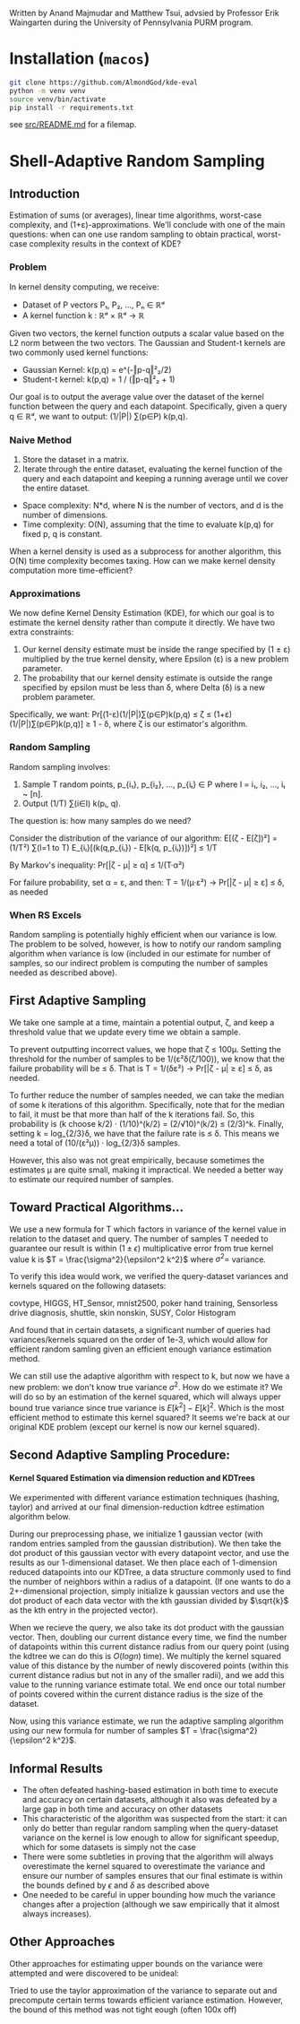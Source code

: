 Written by Anand Majmudar and Matthew Tsui, advsied by Professor Erik Waingarten during the University of Pennsylvania PURM program.

# Installation (`macos`)

```bash
git clone https://github.com/AlmondGod/kde-eval
python -m venv venv
source venv/bin/activate
pip install -r requirements.txt
```

see [src/README.md](src/README.md) for a filemap.



# Shell-Adaptive Random Sampling

## Introduction
Estimation of sums (or averages), linear time algorithms, worst-case complexity, and (1+ε)-approximations. We'll conclude with one of the main questions: when can one use random sampling to obtain practical, worst-case complexity results in the context of KDE?

### Problem
In kernel density computing, we receive:
- Dataset of P vectors P₁, P₂, ..., Pₙ ∈ ℝᵈ
- A kernel function k : ℝᵈ × ℝᵈ → ℝ

Given two vectors, the kernel function outputs a scalar value based on the L2 norm between the two vectors. The Gaussian and Student-t kernels are two commonly used kernel functions:

- Gaussian Kernel: k(p,q) = e^(-‖p-q‖²₂/2)
- Student-t kernel: k(p,q) = 1 / (‖p-q‖²₂ + 1)

Our goal is to output the average value over the dataset of the kernel function between the query and each datapoint. Specifically, given a query q ∈ ℝᵈ, we want to output: (1/|P|) ∑(p∈P) k(p,q).

### Naive Method
1. Store the dataset in a matrix.
2. Iterate through the entire dataset, evaluating the kernel function of the query and each datapoint and keeping a running average until we cover the entire dataset.

- Space complexity: N*d, where N is the number of vectors, and d is the number of dimensions.
- Time complexity: O(N), assuming that the time to evaluate k(p,q) for fixed p, q is constant.

When a kernel density is used as a subprocess for another algorithm, this O(N) time complexity becomes taxing. How can we make kernel density computation more time-efficient?

### Approximations
We now define Kernel Density Estimation (KDE), for which our goal is to estimate the kernel density rather than compute it directly. We have two extra constraints:

1. Our kernel density estimate must be inside the range specified by (1 ± ε) multiplied by the true kernel density, where Epsilon (ε) is a new problem parameter.
2. The probability that our kernel density estimate is outside the range specified by epsilon must be less than δ, where Delta (δ) is a new problem parameter.

Specifically, we want:
Pr[(1-ε)(1/|P|)∑(p∈P)k(p,q) ≤ ζ ≤ (1+ε)(1/|P|)∑(p∈P)k(p,q)] ≥ 1 - δ, where ζ is our estimator's algorithm.

### Random Sampling
Random sampling involves:
1. Sample T random points, p_{i₁}, p_{i₂}, ..., p_{iₜ} ∈ P where I = i₁, i₂, ..., iₜ ~ [n].
2. Output (1/T) ∑(i∈I) k(pᵢ, q).

The question is: how many samples do we need?

Consider the distribution of the variance of our algorithm:
E[(ζ - E[ζ])²] = (1/T²) ∑(l=1 to T) E_{iₗ}[(k(q,p_{iₗ}) - E[k(q, p_{iₗ})])²] ≤ 1/T

By Markov's inequality:
Pr[|ζ - μ| ≥ α] ≤ 1/(T·α²)

For failure probability, set α = ε, and then:
T = 1/(μ·ε²) → Pr[|ζ - μ| ≥ ε] ≤ δ, as needed

### When RS Excels
Random sampling is potentially highly efficient when our variance is low. The problem to be solved, however, is how to notify our random sampling algorithm when variance is low (included in our estimate for number of samples, so our indirect problem is computing the number of samples needed as described above).

## First Adaptive Sampling
We take one sample at a time, maintain a potential output, ζ, and keep a threshold value that we update every time we obtain a sample.

To prevent outputting incorrect values, we hope that ζ ≤ 100μ. Setting the threshold for the number of samples to be 1/(ε²δ(ζ/100)), we know that the failure probability will be ≤ δ. That is T = 1/(δε²) → Pr[|ζ - μ| ≥ ε] ≤ δ, as needed.

To further reduce the number of samples needed, we can take the median of some k iterations of this algorithm. Specifically, note that for the median to fail, it must be that more than half of the k iterations fail. So, this probability is (k choose k/2) · (1/10)^(k/2) = (2/√10)^(k/2) ≤ (2/3)^k. Finally, setting k = log_{2/3}δ, we have that the failure rate is ≤ δ. This means we need a total of (10/(ε²μ)) · log_{2/3}δ samples.

However, this also was not great empirically, because sometimes the estimates μ are quite small, making it impractical. We needed a better way to estimate our required number of samples.

## Toward Practical Algorithms...
We use a new formula for T which factors in variance of the kernel value in relation to the dataset and query. The number of samples T needed to guarantee our result is within $(1 \pm \epsilon)$ multiplicative error from true kernel value k is $T = \frac{\sigma^2}{\epsilon^2 k^2}$ where $\sigma^2 =$ variance.

To verify this idea would work, we verified the query-dataset variances and kernels squared on the following datasets:

covtype, HIGGS, HT_Sensor, mnist2500, poker hand training, Sensorless drive diagnosis, shuttle, skin nonskin, SUSY, Color Histogram

And found that in certain datasets, a significant number of queries had variances/kernels squared on the order of 1e-3, which would allow for efficient random samling given an efficient enough variance estimation method.

We can still use the adaptive algorithm with respect to k, but now we have a new problem: we don't know true variance $\sigma^2$. How do we estimate it? We will do so by an estimation of the kernel squared, which will always upper bound true variance since true variance is $E[k^2] - E[k]^2$. Which is the most efficient method to estimate this kernel squared? It seems we're back at our original KDE problem (except our kernel is now our kernel squared).


## Second Adaptive Sampling Procedure:
#### Kernel Squared Estimation via dimension reduction and KDTrees
We experimented with different variance estimation techniques (hashing, taylor) and arrived at our final dimension-reduction kdtree estimation algorithm below.

During our preprocessing phase, we initialize 1 gaussian vector (with random entries sampled from the gaussian distribution). We then take the dot product of this gaussian vector with every datapoint vector, and use the results as our 1-dimensional dataset. We then place each of 1-dimension reduced datapoints into our KDTree, a data structure commonly used to find the number of neighbors within a radius of a datapoint. (If one wants to do a 2+-dimensional projection, simply initialize k gaussian vectors and use the dot product of each data vector with the kth gaussian divided by $\sqrt{k}$ as the kth entry in the projected vector).

When we recieve the query, we also take its dot product with the gaussian vector. Then, doubling our current distance every time, we find the number of datapoints within this current distance radius from our query point (using the kdtree we can do this is $O(log n)$ time). We multiply the kernel squared value of this distance by the number of newly discovered points (within this current distance radius but not in any of the smaller radii), and we add this value to the running variance estimate total. We end once our total number of points covered within the current distance radius is the size of the dataset.

Now, using this variance estimate, we run the adaptive sampling algorithm using our new formula for number of samples $T = \frac{\sigma^2}{\epsilon^2 k^2}$.

## Informal Results
- The often defeated hashing-based estimation in both time to execute and accuracy on certain datasets, although it also was defeated by a large gap in both time and accuracy on other datasets
- This characteristic of the algorithm was suspected from the start: it can only do better than regular random sampling when the query-dataset variance on the kernel is low enough to allow for significant speedup, which for some datasets is simply not the case
- There were some subtleties in proving that the algorithm will always overestimate the kernel squared to overestimate the variance and ensure our number of samples ensures that our final estimate is within the bounds defined by $\epsilon$ and $\delta$ as described above
- One needed to be careful in upper bounding how much the variance changes after a projection (although we saw empirically that it almost always increases).

## Other Approaches
Other approaches for estimating upper bounds on the variance were attempted and were discovered to be unideal:

Tried to use the taylor approximation of the variance to separate out and precompute certain terms towards efficient variance estimation. However, the bound of this method was not tight eough (often 100x off)
